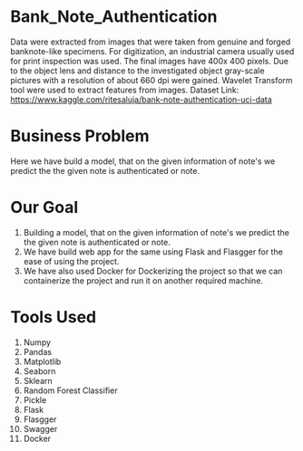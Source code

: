 # Bank_Note_Authentication
Data were extracted from images that were taken from genuine and forged banknote-like specimens. For digitization, an industrial camera usually used for print inspection was used. The final images have 400x 400 pixels. Due to the object lens and distance to the investigated object gray-scale pictures with a resolution of about 660 dpi were gained. Wavelet Transform tool were used to extract features from images.
Dataset Link: https://www.kaggle.com/ritesaluja/bank-note-authentication-uci-data

# Business Problem
Here we have build a model, that on the given information of note's we predict the the given note is authenticated or note.

# Our Goal
1. Building a model, that on the given information of note's we predict the the given note is authenticated or note.
2. We have build web app for the same using Flask and Flasgger for the ease of using the project.
3. We have also used Docker for Dockerizing the project so that we can containerize the project and run it on another required machine.

# Tools Used
1. Numpy
2. Pandas
3. Matplotlib
4. Seaborn
5. Sklearn
6. Random Forest Classifier
7. Pickle
8. Flask
9. Flasgger
10. Swagger
11. Docker

